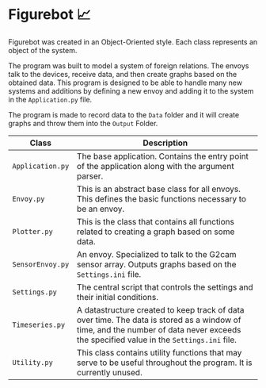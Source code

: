 # Figurebot 📈

Figurebot was created in an Object-Oriented style. Each class represents an object of the system.

The program was built to model a system of foreign relations. The envoys talk to the devices, receive data, and then create graphs based on the obtained data. This program is designed to be able to handle many new systems and additions by defining a new envoy and adding it to the system in the `Application.py` file.

The program is made to record data to the `Data` folder and it will create graphs and throw them into the `Output` Folder.

|Class|Description|
|-|-|
|`Application.py`|The base application. Contains the entry point of the application along with the argument parser.|
|`Envoy.py`|This is an abstract base class for all envoys. This defines the basic functions necessary to be an envoy.|
|`Plotter.py`|This is the class that contains all functions related to creating a graph based on some data.|
|`SensorEnvoy.py`|An envoy. Specialized to talk to the G2cam sensor array. Outputs graphs based on the `Settings.ini` file.|
|`Settings.py`|The central script that controls the settings and their initial conditions.|
|`Timeseries.py`|A datastructure created to keep track of data over time. The data is stored as a window of time, and the number of data never exceeds the specified value in the `Settings.ini` file.|
|`Utility.py`|This class contains utility functions that may serve to be useful throughout the program. It is currently unused.|
